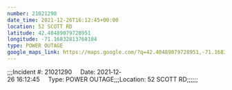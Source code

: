 ```yaml
---
number: 21021290
date_time: 2021-12-26T16:12:45+00:00
location: 52 SCOTT RD
latitude: 42.40489079728951
longitude: -71.16832813768104
type: POWER OUTAGE
google_maps_link: https://maps.google.com/?q=42.40489079728951,-71.16832813768104
---
```


;;;Incident #: 21021290     Date: 2021‐12‐26 16:12:45     Type: POWER OUTAGE;;;Location: 52 SCOTT RD;;;;;;
